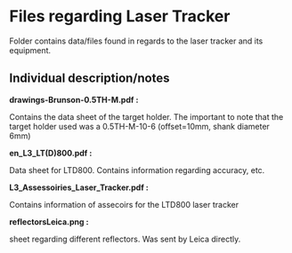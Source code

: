# Files regarding Laser Tracker

Folder contains data/files found in regards to the laser tracker and its equipment. 

## Individual description/notes

**drawings-Brunson-0.5TH-M.pdf :**

Contains the data sheet of the target holder. The important to note that the target holder used was a 0.5TH-M-10-6 (offset=10mm, shank diameter 6mm)

**en_L3_LT(D)800.pdf :**

Data sheet for LTD800. Contains information regarding accuracy, etc.

**L3_Assessoiries_Laser_Tracker.pdf :**

Contains information of assecoirs for the LTD800 laser tracker

**reflectorsLeica.png :**

sheet regarding different reflectors. Was sent by Leica directly.
